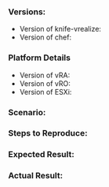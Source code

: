 ### Versions:
<!--- Version of the software where you are encountering the issue --->
<!-- You should probably update in this is not newest release.--->
* Version of knife-vrealize:
* Version of chef:

### Platform Details
<!--- What version of vRA or vRO are you running? What version of ESXi are you using too?--->
* Version of vRA:
* Version of vRO:
* Version of ESXi:

### Scenario:
<!--- What you are trying to achieve and you can't?--->

### Steps to Reproduce:
<!--- If you are filing an issue what are the things we need to do in order to repro your problem? How are you using this cookbook or any resources it includes?--->

### Expected Result:
<!--- What are you expecting to happen as the consequence of above reproduction steps?--->

### Actual Result:
<!--- What actually happens after the reproduction steps? Include the error output or a link to a gist if possible.--->
